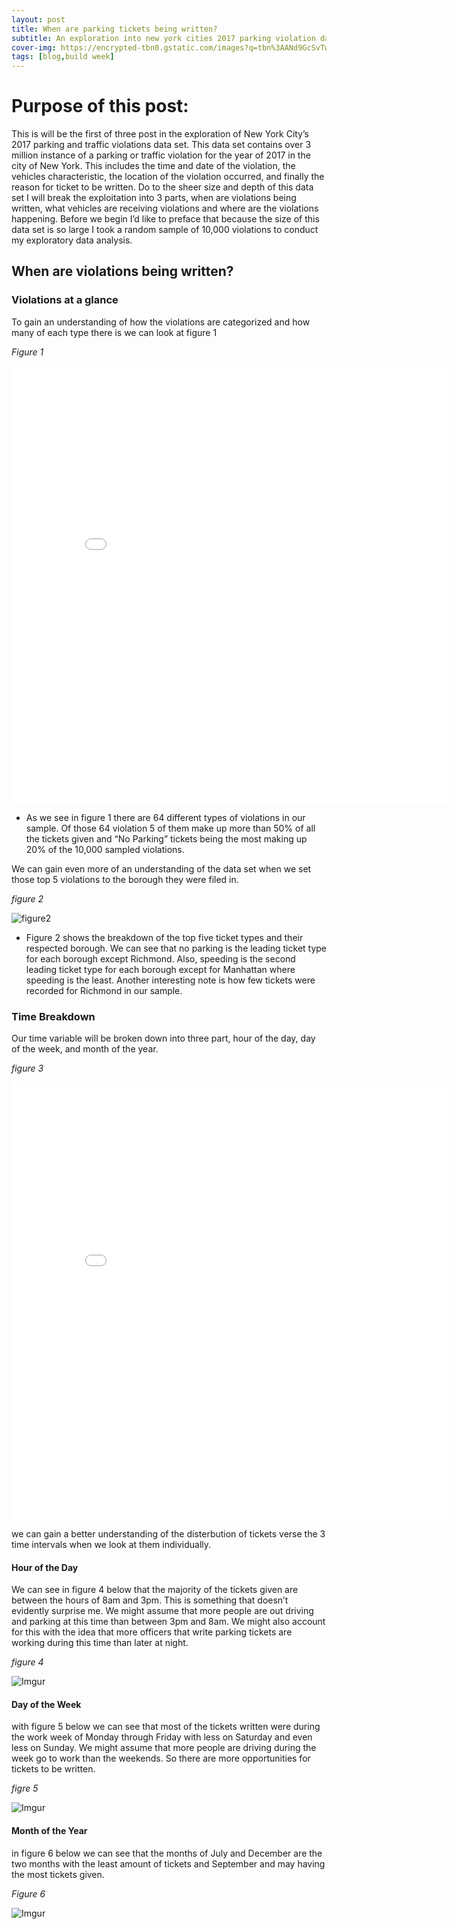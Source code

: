 ```yaml
---
layout: post
title: When are parking tickets being written?
subtitle: An exploration into new york cities 2017 parking violation data set.
cover-img: https://encrypted-tbn0.gstatic.com/images?q=tbn%3AANd9GcSvTwcNZGvPOPu5K4mTKtFjVd6Ge4yA2hDF-O651AVC0RKG0cPj&usqp=CAU
tags: [blog,build week]
---
```

# Purpose of this post:

This is will be the first of three post in the exploration of New York City’s 2017 parking and traffic violations data set. This data set contains over 3 million instance of a parking or traffic violation for the year of 2017 in the city of New York. This includes the time and date of the violation, the vehicles characteristic, the location of the violation occurred, and finally the reason for ticket to be written. Do to the sheer size and depth of this data set I will break the exploitation into 3 parts, when are violations being written, what vehicles are receiving violations and where are the violations happening.  Before we begin I’d like to preface that because the size of this data set is so large I took a random sample of 10,000 violations to conduct my exploratory data analysis. 


## When are violations being written?


### Violations at a glance

To gain an understanding of how the violations are categorized and how many of each type there is we can look at figure 1

*Figure 1*

<iframe width="700" height="700" frameborder="0" scrolling="no" src="//plotly.com/~Terrence.bosco/1.embed"></iframe>

* As we see in figure 1 there are 64 different types of violations in our sample. Of those 64 violation 5 of them make up more than 50% of all the tickets given and “No Parking” tickets being the most making up 20% of the 10,000 sampled violations.

We can gain even more of an understanding of the data set when we set those top 5 violations to the borough they were filed in.

*figure 2*

![figure2](https://i.imgur.com/MgL0uOR.png)

* Figure 2 shows the breakdown of the top five ticket types and their respected borough. We can see that no parking is the leading ticket type for each borough except Richmond. Also, speeding is the second leading ticket type for each borough except for Manhattan where speeding is the least. Another interesting note is how few tickets were recorded for Richmond in our sample.



### Time Breakdown

Our time variable will be broken down into three part, hour of the day, day of the week, and month of the year.

*figure 3*

<iframe width="700" height="700" frameborder="0" scrolling="no" src="//plotly.com/~Terrence.bosco/19.embed"></iframe>

we can gain a better understanding of the disterbution of tickets verse the 3 time intervals when we look at them individually. 

#### Hour of the Day

We can see in figure 4 below that the majority of the tickets given are between the hours of 8am and 3pm. This is something that doesn’t evidently surprise me. We might assume that more people are out driving and parking at this time than between 3pm and 8am. We might also account for this with the idea that more officers that write parking tickets are working during this time than later at night. 

*figure 4*

![Imgur](https://i.imgur.com/eDOBvXg.png)

#### Day of the Week

with figure 5 below we can see that most of the tickets written were during the work week of Monday through Friday with less on Saturday and even less on Sunday. We might assume that more people are driving during the week go to work than the weekends. So there are more opportunities for tickets to be written.

*figre 5*

![Imgur](https://i.imgur.com/4Q9gSia.png)

#### Month of the Year

in figure 6 below we can see that the months of July and December are the two months with the least amount of tickets and September and may having the most tickets given.

*Figure 6*

![Imgur](https://i.imgur.com/wHvCTha.png)


